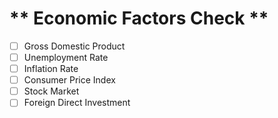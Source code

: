 # ** Economic Factors Check **
- [ ] Gross Domestic Product
- [ ] Unemployment Rate
- [ ] Inflation Rate
- [ ] Consumer Price Index
- [ ] Stock Market
- [ ] Foreign Direct Investment
